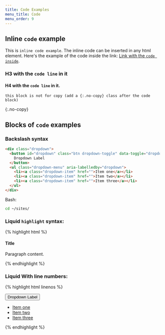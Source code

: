 ```yaml
---
title: Code Examples
menu_title: Code
menu_order: 9
---
```


## Inline `code` example

This is `inline code example`. The inline code can be inserted in any html element. Here's the example of the code inside the link: [Link with the `code inside`](/).

### H3 with the `code line` in it

#### H4 with the `code line` in it.

```
this block is not for copy (add a {:.no-copy} class after the code block)
```
{:.no-copy}


## Blocks of `code` examples

### Backslash syntax 

```html
<div class="dropdown">
  <button id="dropdown" class="btn dropdown-toggle" data-toggle="dropdown" aria-haspopup="true" aria-expanded="false">
    Dropdown Label
  </button>
  <ul class="dropdown-menu" aria-labelledby="dropdown">
    <li><a class="dropdown-item" href="">Item one</a></li>
    <li><a class="dropdown-item" href="">Item two</a></li>
    <li><a class="dropdown-item" href="">Item three</a></li>
  </ul>
</div>
```

Bash:

```bash
cd ~/sites/
```

### Liquid `highlight` syntax:

{% highlight html %}
<div class="container">
  <h4 class="title">Title</h4>
  <div class="content">
    <p>Paragraph content.</p>
  </div>
</div>
{% endhighlight %}

### Liquid With line numbers:

{% highlight html linenos %}
<div class="dropdown">
  <button id="dropdown" class="btn dropdown-toggle" data-toggle="dropdown" aria-haspopup="true" aria-expanded="false">
    Dropdown Label
  </button>
  <ul class="dropdown-menu" aria-labelledby="dropdown">
    <li><a class="dropdown-item" href="">Item one</a></li>
    <li><a class="dropdown-item" href="">Item two</a></li>
    <li><a class="dropdown-item" href="">Item three</a></li>
  </ul>
</div>
{% endhighlight %}
